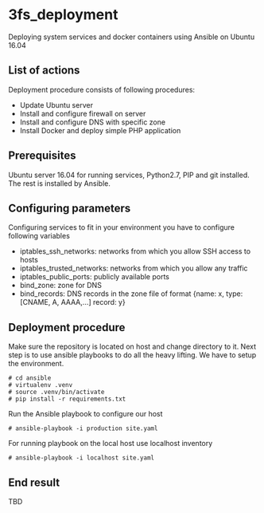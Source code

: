# 3fs_deployment
Deploying system services and docker containers using Ansible on Ubuntu 16.04

## List of actions
Deployment procedure consists of following procedures:
- Update Ubuntu server
- Install and configure firewall on server
- Install and configure DNS with specific zone
- Install Docker and deploy simple PHP application

## Prerequisites 
Ubuntu server 16.04 for running services, Python2.7, PIP and git installed. The rest is installed by Ansible.

## Configuring parameters
Configuring services to fit in your environment you have to configure following variables
- iptables_ssh_networks: networks from which you allow SSH access to hosts
- iptables_trusted_networks: networks from which you allow any traffic
- iptables_public_ports: publicly available ports
- bind_zone: zone for DNS
- bind_records: DNS records in the zone file of format {name: x, type: [CNAME, A, AAAA,...] record: y}

## Deployment procedure
Make sure the repository is located on host and change directory to it. Next step is to use ansible playbooks to do all the heavy lifting. We have to setup the environment.
```shell
# cd ansible
# virtualenv .venv
# source .venv/bin/activate
# pip install -r requirements.txt
```
Run the Ansible playbook to configure our host
```shell
# ansible-playbook -i production site.yaml
```
For running playbook on the local host use localhost inventory
```shell
# ansible-playbook -i localhost site.yaml
```

## End result
TBD